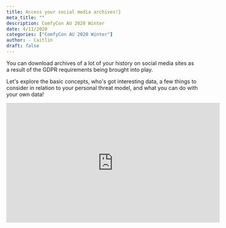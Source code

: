 ```yaml
---
title: Access your social media archives!}
meta_title: ""
description: ComfyCon AU 2020 Winter
date: 4/11/2020
categories: ["ComfyCon AU 2020 Winter"]
author: - Caitlin
draft: false
---
```

You can download archives of a lot of your history on social media sites as a result of the GDPR requirements being brought into play.

Let's explore the basic concepts, who's got interesting data, a few things to consider in relation to your personal threat model, and what you can do with your own data!

<iframe width="560" height="315" src="https://www.youtube.com/embed/0dDZGscLQ-w?si=pn7OBjSRqmXaJaWD" title="YouTube video player" frameborder="0" allow="accelerometer; autoplay; clipboard-write; encrypted-media; gyroscope; picture-in-picture; web-share" allowfullscreen></iframe>